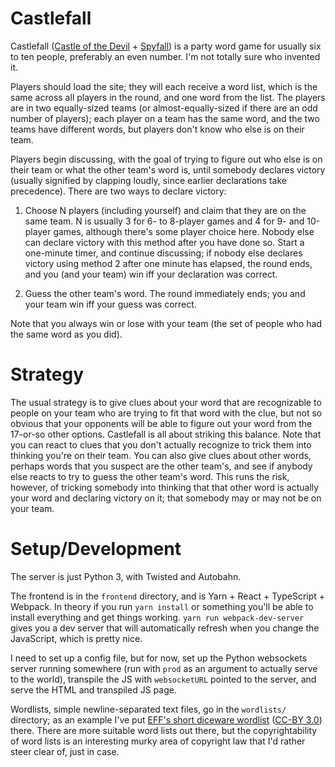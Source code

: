 Castlefall
==========

Castlefall ([Castle of the Devil](https://boardgamegeek.com/boardgame/25951/castle-devil) + [Spyfall](https://boardgamegeek.com/boardgame/166384/spyfall)) is a party word game for usually six to ten people, preferably an even number. I'm not totally sure who invented it.

Players should load the site; they will each receive a word list, which is the same across all players in the round, and one word from the list. The players are in two equally-sized teams (or almost-equally-sized if there are an odd number of players); each player on a team has the same word, and the two teams have different words, but players don't know who else is on their team.

Players begin discussing, with the goal of trying to figure out who else is on their team or what the other team's word is, until somebody declares victory (usually signified by clapping loudly, since earlier declarations take precedence). There are two ways to declare victory:

1.  Choose N players (including yourself) and claim that they are on the same team. N is usually 3 for 6- to 8-player games and 4 for 9- and 10-player games, although there's some player choice here. Nobody else can declare victory with this method after you have done so. Start a one-minute timer, and continue discussing; if nobody else declares victory using method 2 after one minute has elapsed, the round ends, and you (and your team) win iff your declaration was correct.

2.  Guess the other team's word. The round immediately ends; you and your team win iff your guess was correct.

Note that you always win or lose with your team (the set of people who had the same word as you did).

Strategy
========

The usual strategy is to give clues about your word that are recognizable to people on your team who are trying to fit that word with the clue, but not so obvious that your opponents will be able to figure out your word from the 17-or-so other options. Castlefall is all about striking this balance. Note that you can react to clues that you don't actually recognize to trick them into thinking you're on their team. You can also give clues about other words, perhaps words that you suspect are the other team's, and see if anybody else reacts to try to guess the other team's word. This runs the risk, however, of tricking somebody into thinking that that other word is actually your word and declaring victory on it; that somebody may or may not be on your team.

Setup/Development
===========

The server is just Python 3, with Twisted and Autobahn.

The frontend is in the `frontend` directory, and is Yarn + React + TypeScript + Webpack. In theory if you run `yarn install` or something you'll be able to install everything and get things working. `yarn run webpack-dev-server` gives you a dev server that will automatically refresh when you change the JavaScript, which is pretty nice.

I need to set up a config file, but for now, set up the Python websockets server running somewhere (run with `prod` as an argument to actually serve to the world), transpile the JS with `websocketURL` pointed to the server, and serve the HTML and transpiled JS page.

Wordlists, simple newline-separated text files, go in the `wordlists/` directory; as an example I've put [EFF's short diceware wordlist](https://www.eff.org/deeplinks/2016/07/new-wordlists-random-passphrases) ([CC-BY 3.0](http://creativecommons.org/licenses/by/3.0/us/)) there. There are more suitable word lists out there, but the copyrightability of word lists is an interesting murky area of copyright law that I'd rather steer clear of, just in case.

